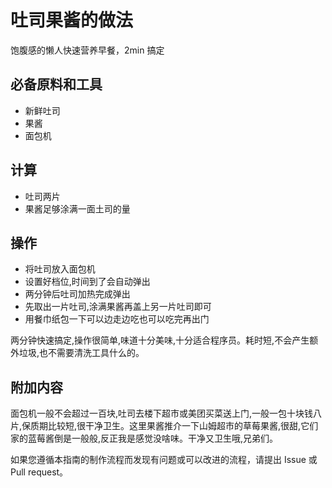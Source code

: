 # 吐司果酱的做法

饱腹感的懒人快速营养早餐，2min 搞定

## 必备原料和工具

- 新鲜吐司
- 果酱
- 面包机

## 计算

- 吐司两片
- 果酱足够涂满一面土司的量

## 操作

- 将吐司放入面包机
- 设置好档位,时间到了会自动弹出
- 两分钟后吐司加热完成弹出
- 先取出一片吐司,涂满果酱再盖上另一片吐司即可
- 用餐巾纸包一下可以边走边吃也可以吃完再出门

两分钟快速搞定,操作很简单,味道十分美味,十分适合程序员。耗时短,不会产生额外垃圾,也不需要清洗工具什么的。

## 附加内容

面包机一般不会超过一百块,吐司去楼下超市或美团买菜送上门,一般一包十块钱八片,保质期比较短,很干净卫生。这里果酱推介一下山姆超市的草莓果酱,很甜,它们家的蓝莓酱倒是一般般,反正我是感觉没啥味。干净又卫生哦,兄弟们。

如果您遵循本指南的制作流程而发现有问题或可以改进的流程，请提出 Issue 或 Pull request。
